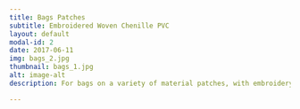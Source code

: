```yaml
---
title: Bags Patches
subtitle: Embroidered Woven Chenille PVC
layout: default
modal-id: 2
date: 2017-06-11
img: bags_2.jpg
thumbnail: bags_1.jpg
alt: image-alt
description: For bags on a variety of material patches, with embroidery,Woven,Chenille,PVC and so on

---
```

